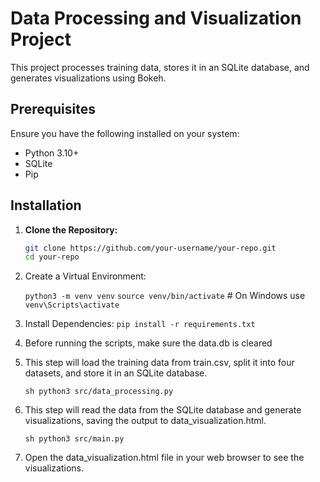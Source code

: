 # Data Processing and Visualization Project

This project processes training data, stores it in an SQLite database, and generates visualizations using Bokeh.

## Prerequisites

Ensure you have the following installed on your system:

- Python 3.10+
- SQLite
- Pip

## Installation

1. **Clone the Repository:**

   ```sh
   git clone https://github.com/your-username/your-repo.git
   cd your-repo

2. Create a Virtual Environment:

	`python3 -m venv venv`
	`source venv/bin/activate`  # On Windows use `venv\Scripts\activate`

3. Install Dependencies:
	`pip install -r requirements.txt`

4. Before running the scripts, make sure the data.db is cleared

5. This step will load the training data from train.csv, split it into four datasets, and store it in an SQLite database.

	`sh python3 src/data_processing.py`

6. This step will read the data from the SQLite database and generate visualizations, saving the output to data_visualization.html.

	`sh python3 src/main.py`

7. Open the data_visualization.html file in your web browser to see the visualizations.